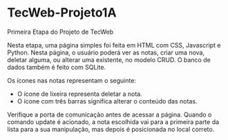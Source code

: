 # TecWeb-Projeto1A
Primeira Etapa do Projeto de TecWeb

Nesta etapa, uma página simples foi feita em HTML com CSS, Javascript e Python.
Nesta página, o usuário poderá ver as notas, criar uma nova, deletar alguma, ou alterar uma existente, no modelo CRUD.
O banco de dados também é feito com SQLite.

Os ícones nas notas representam o seguinte:
- O ícone de lixeira representa deletar a nota.
- O ícone com três barras significa alterar o conteúdo das notas.

Verifique a porta de comunicação antes de acessar a página.
Quando o comando update é acionado, a nota escolhida vai para a primeira parte da lista para a sua manipulação, mas depois é posicionada no local correto.
